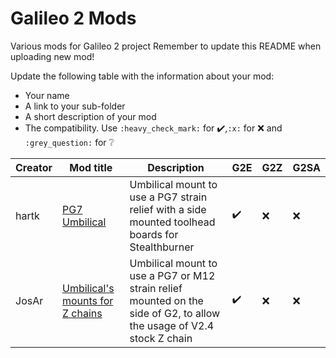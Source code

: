# Galileo 2 Mods

Various mods for Galileo 2 project
Remember to update this README when uploading new mod!

Update the following table with the information about your mod:
- Your name
- A link to your sub-folder
- A short description of your mod
- The compatibility. Use `:heavy_check_mark:` for :heavy_check_mark:,`:x:` for :x: and `:grey_question:` for :grey_question:

| Creator | Mod title | Description | G2E | G2Z | G2SA |
| --- | --- | --- | --- | --- | --- |
| hartk |[ PG7 Umbilical ](./hartk/PG7_Umbilical)| Umbilical mount to use a PG7 strain relief with a side mounted toolhead boards for Stealthburner | :heavy_check_mark: | :x: | :x: |
| JosAr |[ Umbilical's mounts for Z chains ](./JosAr/G2_Umbilical_for_z_chain)| Umbilical mount to use a PG7 or M12 strain relief mounted on the side of G2, to allow the usage of V2.4 stock Z chain | :heavy_check_mark: | :x: | :x: |

